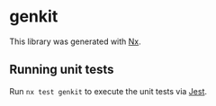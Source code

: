 # genkit

This library was generated with [Nx](https://nx.dev).

## Running unit tests

Run `nx test genkit` to execute the unit tests via [Jest](https://jestjs.io).
